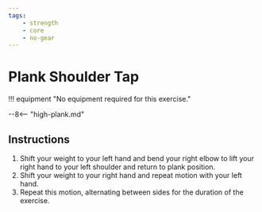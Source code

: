 ```yaml
---
tags:
    - strength
    - core
    - no-gear
---
```


#  Plank Shoulder Tap

!!! equipment "No equipment required for this exercise."

--8<-- "high-plank.md"

## Instructions

1. Shift your weight to your left hand and bend your right elbow to lift your right hand to your left shoulder and return to plank position.
2. Shift your weight to your right hand and repeat motion with your left hand.
3. Repeat this motion, alternating between sides for the duration of the exercise.